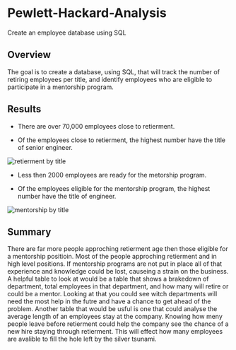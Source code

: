 # Pewlett-Hackard-Analysis
Create an employee database using SQL


## Overview
The goal is to create a database, using SQL, that will track the number of retiring employees per title, and identify employees who are eligible to participate in a mentorship program.

## Results

- There are over 70,000 employees close to retierment.

- Of the employees close to retierment, the highest number have the title of senior engineer.

![retierment by title](https://user-images.githubusercontent.com/117960721/235858813-9f584a26-a562-4c7f-ba74-2a3380302571.png)


- Less then 2000 employees are ready for the metorship program.

- Of the employees eligible for the mentorship program, the highest number have the title of engineer. 

![mentorship by title](https://user-images.githubusercontent.com/117960721/235857717-84284279-e2de-4038-9b27-94abafd9378c.png)


## Summary
There are far more people approching retierment age then those eligible for a mentorship positioin.  Most of the people approching retierment and in high level positions.  If mentorship programs are not put in place all of that experience and knowledge could be lost, causeing a strain on the business.  A helpful table to look at would be a table that shows a brakedown of department, total employees in that department, and how many will retire or could be a mentor.  Looking at that you could see witch departments will need the most help in the futre and have a chance to get ahead of the problem.  Another table that would be usful is one that could analyse the average length of an employees stay at the company.  Knowing how meny people leave before retierment could help the company see the chance of a new hire staying through retierment.  This will effect how many employees are avalible to fill the hole left by the silver tsunami.  

